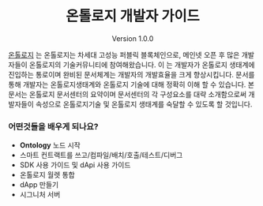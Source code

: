 
<h1 align="center">온톨로지 개발자 가이드</h1>

<p align="center" class="version">Version 1.0.0 </p> 

[온톨로지](https://ont.io/#/) 는 온톨로지는 차세대 고성능 퍼블릭 블록체인으로, 메인넷 오픈 후 많은 개발자들이 온톨로지의 기술커뮤니티에 참여해왔습니다. 이 는 개발자가 온톨로지 생태계에 진입하는 통로이며 완비된 문서체계는 개발자의 개발효율을 크게 향상시킵니다. 문서를 통해 개발자는 온톨로지생태계와 온톨로지 기술에 대해 정확히 이해 할 수 있습니다. 본 문서는 온톨로지 문서센터의 요약이며 문서센터의 각 구성요소를 대략 소개함으로써 개발자들이 속성으로 온톨로지기술 및 온톨로지 생태계를 숙달할 수 있도록 할 것입니다.

### 어떤것들을 배우게 되나요?

* **Ontology** 노드 시작
* 스마트 컨트랙트를 쓰고/컴파일/배치/호출/테스트/디버그
* SDK 사용 가이드 및 dApi 사용 가이드
* 온톨로지 월렛 통합
* dApp 만들기
* 시그니처 서버
